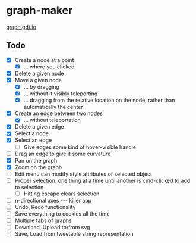 # graph-maker

[graph.gdt.io](http://graph.gdt.io/)

## Todo

- [x] Create a node at a point
  - [x] ... where you clicked
- [x] Delete a given node
- [x] Move a given node
  - [x] ... by dragging
  - [x] ... without it visibly teleporting
  - [x] ... dragging from the relative location on the node, rather than automatically the center
- [x] Create an edge between two nodes
  - [x] ... without teleportation
- [x] Delete a given edge
- [x] Select a node
- [x] Select an edge
  - [ ] Give edges some kind of hover-visible handle
- [ ] Drag an edge to give it some curvature
- [x] Pan on the graph
- [x] Zoom on the graph
- [ ] Edit menu can modify style attributes of selected object
- [ ] Proper selection: one thing at a time until another is cmd-clicked to add to selection
  - [ ] Hitting escape clears selection
- [ ] n-directional axes --- killer app
- [ ] Undo, Redo functionality
- [ ] Save everything to cookies all the time
- [ ] Multiple tabs of graphs
- [ ] Download, Upload to/from svg
- [ ] Save, Load from tweetable string representation
